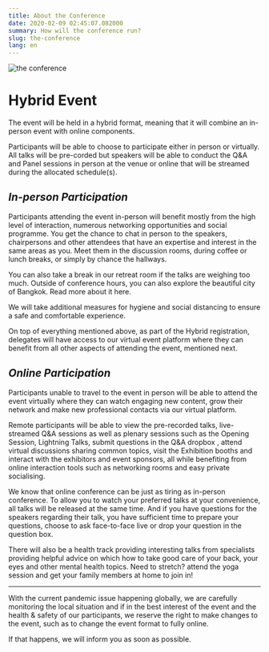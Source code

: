 ```yaml
---
title: About the Conference
date: 2020-02-09 02:45:07.082000
summary: How will the conference run?
slug: the-conference
lang: en
---
```


![the conference](/theme/img/hello-as.png)<br>

# Hybrid Event
The event will be held in a hybrid format, meaning that it will combine an in-person event with online components.

Participants will be able to choose to participate either in person or virtually. All talks will be pre-corded but speakers will be able to conduct the Q&A and Panel sessions in person at the venue or online that will be streamed during the allocated schedule(s).


## __*In-person Participation*__
Participants attending the event in-person will benefit mostly from the high level of interaction, numerous networking opportunities and social programme. You get the chance to chat in person to the speakers, chairpersons and other attendees that have an expertise and interest in the same areas as you. Meet them in the discussion rooms, during coffee or lunch breaks, or simply by chance the hallways.

You can also take a break in our retreat room if the talks are weighing too much. Outside of conference hours, you can also explore the beautiful city of Bangkok. Read more about it here.
<!-- The event is held in True Digital Park where there is plenty of space, convenient restaurants and shops not forgetting plenty cafes around the vicinity.  -->

We will take additional measures for hygiene and social distancing to ensure a safe and comfortable experience.

On top of everything mentioned above, as part of the Hybrid registration, delegates will have access to our virtual event platform where they can benefit from all other aspects of attending the event, mentioned next.

## __*Online Participation*__

Participants unable to travel to the event in person will be able to attend the event virtually where they can watch engaging new content, grow their network and make new professional contacts via our virtual platform.

Remote participants will be able to view the pre-recorded talks, live-streamed Q&A sessions as well as plenary sessions such as the Opening Session, Lightning Talks, submit questions in the Q&A dropbox , attend virtual discussions sharing common topics, visit the Exhibition booths and interact with the exhibitors and event sponsors, all while benefiting from online interaction tools such as networking rooms and easy private socialising.

We know that online conference can be just as tiring as in-person conference. To allow you to watch your preferred talks at your convenience, all talks will be released at the same time. And if you have questions for the speakers regarding their talk, you have sufficient time to prepare your questions, choose to ask face-to-face live or drop your question in the question box. 

There will also be a health track providing interesting talks from specialists providing helpful advice on which how to take good care of your back, your eyes and other mental health topics. Need to stretch? attend the yoga session and get your family members at home to join in!

---

With the current pandemic issue happening globally, we are carefully monitoring the local situation and if in the best interest of the event and the health & safety of our participants, we reserve the right to make changes to the event, such as to change the event format to fully online.

If that happens, we will inform you as soon as possible.
